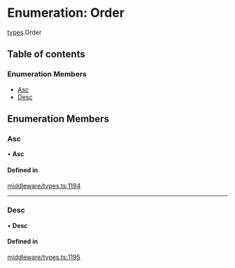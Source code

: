 # Enumeration: Order

[types](../wiki/types).Order

## Table of contents

### Enumeration Members

- [Asc](../wiki/types.Order#asc)
- [Desc](../wiki/types.Order#desc)

## Enumeration Members

### Asc

• **Asc**

#### Defined in

[middleware/types.ts:1194](https://github.com/PolymathNetwork/polymesh-sdk/blob/c6fe1be3/src/middleware/types.ts#L1194)

___

### Desc

• **Desc**

#### Defined in

[middleware/types.ts:1195](https://github.com/PolymathNetwork/polymesh-sdk/blob/c6fe1be3/src/middleware/types.ts#L1195)
